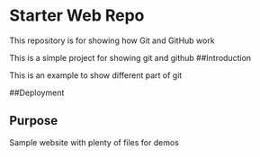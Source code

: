# Starter Web Repo

This repository is for showing how Git and GitHub work

This is a simple project for showing git and github
##Introduction

This is an example to show different part of git

##Deployment

## Purpose

Sample website with plenty of files for demos